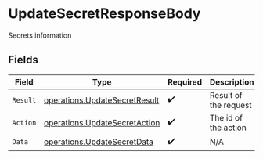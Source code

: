 # UpdateSecretResponseBody

Secrets information


## Fields

| Field                                                                          | Type                                                                           | Required                                                                       | Description                                                                    |
| ------------------------------------------------------------------------------ | ------------------------------------------------------------------------------ | ------------------------------------------------------------------------------ | ------------------------------------------------------------------------------ |
| `Result`                                                                       | [operations.UpdateSecretResult](../../models/operations/updatesecretresult.md) | :heavy_check_mark:                                                             | Result of the request                                                          |
| `Action`                                                                       | [operations.UpdateSecretAction](../../models/operations/updatesecretaction.md) | :heavy_check_mark:                                                             | The id of the action                                                           |
| `Data`                                                                         | [operations.UpdateSecretData](../../models/operations/updatesecretdata.md)     | :heavy_check_mark:                                                             | N/A                                                                            |
